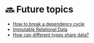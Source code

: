 # 🔜 Future topics

* [How to break a dependency cycle](https://medium.com/@matthew.buscemi/high-level-dependency-strategies-in-elm-1135ec877d49)
* [Immutable Relational Data](https://www.youtube.com/watch?v=28OdemxhfbU)
* [How can different types share data?](https://www.reddit.com/r/elm/comments/aq69vq/passing_accessors_to_functions/)



